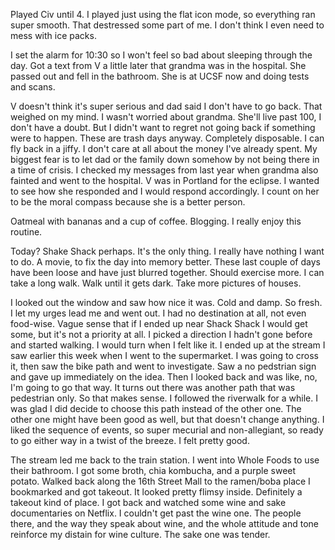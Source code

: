 Played Civ until 4. I played just using the flat icon mode, so everything ran super smooth. That destressed some part of me. I don't think I even need to mess with ice packs.

I set the alarm for 10:30 so I won't feel so bad about sleeping through the day. Got a text from V a little later that grandma was in the hospital. She passed out and fell in the bathroom. She is at UCSF now and doing tests and scans.

V doesn't think it's super serious and dad said I don't have to go back. That weighed on my mind. I wasn't worried about grandma. She'll live past 100, I don't have a doubt. But I didn't want to regret not going back if something were to happen. These are trash days anyway. Completely disposable. I can fly back in a jiffy. I don't care at all about the money I've already spent. My biggest fear is to let dad or the family down somehow by not being there in a time of crisis. I checked my messages from last year when grandma also fainted and went to the hospital. V was in Portland for the eclipse. I wanted to see how she responded and I would respond accordingly. I count on her to be the moral compass because she is a better person.

Oatmeal with bananas and a cup of coffee. Blogging. I really enjoy this routine.

Today? Shake Shack perhaps. It's the only thing. I really have nothing I want to do. A movie, to fix the day into memory better. These last couple of days have been loose and have just blurred together. Should exercise more. I can take a long walk. Walk until it gets dark. Take more pictures of houses.

I looked out the window and saw how nice it was. Cold and damp. So fresh. I let my urges lead me and went out. I had no destination at all, not even food-wise. Vague sense that if I ended up near Shack Shack I would get some, but it's not a priority at all. I picked a direction I hadn't gone before and started walking. I would turn when I felt like it. I ended up at the stream I saw earlier this week when I went to the supermarket. I was going to cross it, then saw the bike path and went to investigate. Saw a no pedstrian sign and gave up immediately on the idea. Then I looked back and was like, no, I'm going to go that way. It turns out there was another path that was pedestrian only. So that makes sense. I followed the riverwalk for a while. I was glad I did decide to choose this path instead of the other one. The other one might have been good as well, but that doesn't change anything. I liked the sequence of events, so super mecurial and non-allegiant, so ready to go either way in a twist of the breeze. I felt pretty good.

The stream led me back to the train station. I went into Whole Foods to use their bathroom. I got some broth, chia kombucha, and a purple sweet potato. Walked back along the 16th Street Mall to the ramen/boba place I bookmarked and got takeout. It looked pretty flimsy inside. Definitely a takeout kind of place. I got back and watched some wine and sake documentaries on Netflix. I couldn't get past the wine one. The people there, and the way they speak about wine, and the whole attitude and tone reinforce my distain for wine culture. The sake one was tender.
